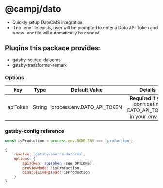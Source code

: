 # @campj/dato

- Quickly setup DatoCMS integration
- If no .env file exists, user will be prompted to enter a Dato API Token and a new .env file will automatically be created

## Plugins this package provides:

- gatsby-source-datocms
- gatsby-transformer-remark

### Options

| Key      |  Type  |       Default Value        |                              Details                              |
| -------- | :----: | :------------------------: | :---------------------------------------------------------------: |
| apiToken | String | process.env.DATO_API_TOKEN | **Required** if you don't define DATO_API_TOKEN in your .env file |

### gatsby-config reference

```javascript
const isProduction = process.env.NODE_ENV === `production`;

{
    resolve: `gatsby-source-datocms`,
    options: {
        apiToken: apiToken (see OPTIONS),
        previewMode: !isProduction,
        disableLiveReload: isProduction
    }
}

```
